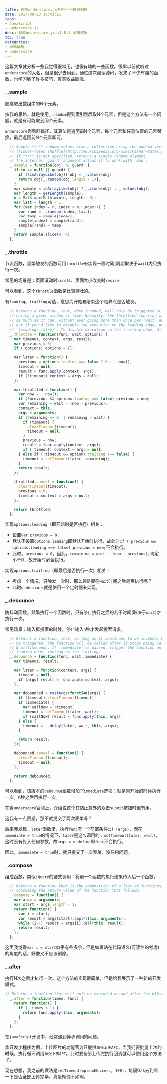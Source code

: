 ```yaml
---
title: 理解underscore.js系列——④精选函数
date: 2017-09-23 18:43:11
tags:
- JavaScript
- underscore.js
desc: 理解underscore.js v1.8.3 源码解析
toc: true
categories:
- 源码解析
- underscore
---
```


这篇文章就分析一些我觉得很常用，也很有趣的一些函数。很早以前就听过`underscore`的大名，但是很少去用到。通过这次阅读源码，发来了不少有趣的函数，也学习到了许多技巧，真实收益匪浅。

<!-- more -->


### _.sample

随意取出数组中的N个元素。

按我的思路，就是使用`_.random`得到索引然后取N个元素，但是这个方法有一个问题，就是有可能取到同个元素。

`underscore`则另辟蹊径，其算法是遍历前N个元素，每个元素和任意位置的元素替换，最后返回前N个元素即可。

```js
  // Sample **n** random values from a collection using the modern version of the
  // [Fisher-Yates shuffle](http://en.wikipedia.org/wiki/Fisher–Yates_shuffle).
  // If **n** is not specified, returns a single random element.
  // The internal `guard` argument allows it to work with `map`.
  _.sample = function(obj, n, guard) {
    if (n == null || guard) {
      if (!isArrayLike(obj)) obj = _.values(obj);
      return obj[_.random(obj.length - 1)];
    }
    var sample = isArrayLike(obj) ? _.clone(obj) : _.values(obj);
    var length = getLength(sample);
    n = Math.max(Math.min(n, length), 0);
    var last = length - 1;
    for (var index = 0; index < n; index++) {
      var rand = _.random(index, last);
      var temp = sample[index];
      sample[index] = sample[rand];
      sample[rand] = temp;
    }
    return sample.slice(0, n);
  };
```

### _.throttle

节流函数，频繁触发的函数可用`throttle`来实现一段时间(周期取决于`wait`)内只执行一次。

常见的场景是：页面滚动时`scroll`、页面大小改变时`resize`

可以看到，这个`throttle`函数是比较健壮的。

有`leading`、`trailing`可选，意思为开始和结束这个临界点是否触发。

```js
  // Returns a function, that, when invoked, will only be triggered at most once
  // during a given window of time. Normally, the throttled function will run
  // as much as it can, without ever going more than once per `wait` duration;
  // but if you'd like to disable the execution on the leading edge, pass
  // `{leading: false}`. To disable execution on the trailing edge, ditto.
  _.throttle = function(func, wait, options) {
    var timeout, context, args, result;
    var previous = 0;
    if (!options) options = {};

    var later = function() {
      previous = options.leading === false ? 0 : _.now();
      timeout = null;
      result = func.apply(context, args);
      if (!timeout) context = args = null;
    };

    var throttled = function() {
      var now = _.now();
      if (!previous && options.leading === false) previous = now;
      var remaining = wait - (now - previous);
      context = this;
      args = arguments;
      if (remaining <= 0 || remaining > wait) {
        if (timeout) {
          clearTimeout(timeout);
          timeout = null;
        }
        previous = now;
        result = func.apply(context, args);
        if (!timeout) context = args = null;
      } else if (!timeout && options.trailing !== false) {
        timeout = setTimeout(later, remaining);
      }
      return result;
    };

    throttled.cancel = function() {
      clearTimeout(timeout);
      previous = 0;
      timeout = context = args = null;
    };

    return throttled;
  };
```

实现`options.leading`（即开始时是否执行）相关：
 - 设置`var previous = 0;`
 - 默认不设置`options.leading`即默认开始时执行，故此时`if (!previous && options.leading === false) previous = now;`不会执行。
 - 此时，`previous = 0`。因此，`remaining = wait - (now - previous);`肯定小于0，故开始时必会执行。
 

实现`options.trailing`（即最后是否执行一次）相关：
 - 考虑一个情况，只触发一次时，那么最终要在`wait`时间之后是否执行呢？
 - 此时`underscore`就是使用一个定时器来实现。

### _.debounce

防抖动函数。频繁执行一个函数时，只有停止执行之后的若干时间(取决于`wait`)才执行一次。

常见场景：输入框搜索的时候，停止输入n秒才发起搜索请求。

```js
  // Returns a function, that, as long as it continues to be invoked, will not
  // be triggered. The function will be called after it stops being called for
  // N milliseconds. If `immediate` is passed, trigger the function on the
  // leading edge, instead of the trailing.
  _.debounce = function(func, wait, immediate) {
    var timeout, result;

    var later = function(context, args) {
      timeout = null;
      if (args) result = func.apply(context, args);
    };

    var debounced = restArgs(function(args) {
      if (timeout) clearTimeout(timeout);
      if (immediate) {
        var callNow = !timeout;
        timeout = setTimeout(later, wait);
        if (callNow) result = func.apply(this, args);
      } else {
        timeout = _.delay(later, wait, this, args);
      }

      return result;
    });

    debounced.cancel = function() {
      clearTimeout(timeout);
      timeout = null;
    };

    return debounced;
  };
```

可以看到，该版本的`debounce`函数增加了`immediate`选项：就是刚开始的时候执行一次，n秒之后再执行一次。

在看`underscore`官网上，介绍说这个在防止意外的双击`submit`按钮时很有用。

这我有一点困惑，那不就提交了两次表单吗？

后来我发现，`later`函数里，执行`func`有一个前置条件:`if (args)`，而在`immediate = true`的情况下，`later`是这么调用的：`setTimeout(later, wait)`，这时没有传入任何参数，故`args = undefind`即`func`不会执行。

因此，`immediate = true`时，就只提交了一次表单，没任何问题。

### _.compose

组成函数，类似`jQuery`的链式调用：将前一个函数的执行结果传入后一个函数。

```js
  // Returns a function that is the composition of a list of functions, each
  // consuming the return value of the function that follows.
  _.compose = function() {
    var args = arguments;
    var start = args.length - 1;
    return function() {
      var i = start;
      var result = args[start].apply(this, arguments);
      while (i--) result = args[i].call(this, result);
      return result;
    };
  };
```

这里我觉得`var i = start`似乎有些多余，但是如果站在代码语义(可读性的考虑)的角度的话，好像又不应该删除。

### _.after

执行N次之后才执行一次。这个方法的实现很简单，但是给我展示了一种新的开发模式。

```js
// Returns a function that will only be executed on and after the Nth call.
  _.after = function(times, func) {
    return function() {
      if (--times < 1) {
        return func.apply(this, arguments);
      }
    };
  };
```

在`javaScript`开发中，经常遇到异步调用的问题。

拿开发小程序为例，上传图片的功能官方只提供`单张上传API`，当我们要批量上次的时候，执行循环调用`单张上传API`。此时要全部上传完执行回调就可以使用这个方法了。

现在想想，我之前的做法是`setTimeout(uploadSuccess, 100)`，每隔0.1s去判断一下是否全部上传完毕，真是惭愧不如啊。

